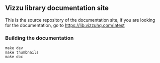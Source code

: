 ## Vizzu library documentation site

This is the source repository of the documentation site, if you are looking
for the documentation, go to https://lib.vizzuhq.com/latest

### Building the documentation

```shell
make dev
make thumbnails
make doc
```
